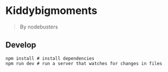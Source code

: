 # Kiddybigmoments

> By nodebusters

## Develop

```
npm install # install dependencies
npm run dev # run a server that watches for changes in files
```
